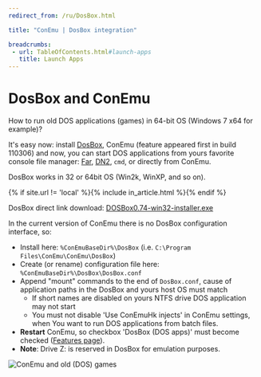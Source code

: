```yaml
---
redirect_from: /ru/DosBox.html

title: "ConEmu | DosBox integration"

breadcrumbs:
 - url: TableOfContents.html#launch-apps
   title: Launch Apps
---
```


# DosBox and ConEmu

How to run old DOS applications (games) in 64-bit OS (Windows 7 x64 for example)?

It's easy now: install [DosBox](http://www.dosbox.com), ConEmu (feature appeared first in build 110306)
and now, you can start DOS applications from yours favorite console file manager:
[Far](http://www.farmanager.com/index.php?l=en), [DN2](http://www.dnosp.com/), `cmd`,
or directly from ConEmu.

DosBox works in 32 or 64bit OS (Win2k, WinXP, and so on).

{% if site.url != 'local' %}{% include in_article.html %}{% endif %}

DosBox direct link download:
[DOSBox0.74-win32-installer.exe](http://sourceforge.net/projects/dosbox/files/dosbox/0.74/DOSBox0.74-win32-installer.exe/download)

In the current version of ConEmu there is no DosBox configuration interface, so:

* Install here: `%ConEmuBaseDir%\DosBox` (i.e. `C:\Program Files\ConEmu\ConEmu\DosBox`)
* Create (or rename) configuration file here: `%ConEmuBaseDir%\DosBox\DosBox.conf`
* Append "mount" commands to the end of `DosBox.conf`,
  cause of application paths in the DosBox and yours host OS must match
  * If short names are disabled on yours NTFS drive DOS application may not start
  * You must not disable 'Use ConEmuHk injects' in ConEmu settings, when You want
    to run DOS applications from batch files.
* **Restart** ConEmu, so checkbox 'DosBox (DOS apps)' must become
  checked ([Features page](Settings.html#Features)).
* **Note**: Drive Z: is reserved in DosBox for emulation purposes.

![ConEmu and old (DOS) games](/img/ConEmuDosBox.png)
